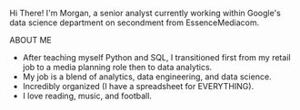 Hi There! I'm Morgan, a senior analyst currently working within Google's data science department on secondment from EssenceMediacom.

ABOUT ME
- After teaching myself Python and SQL, I transitioned first from my retail job to a media planning role then to data analytics.
- My job is a blend of analytics, data engineering, and data science.
- Incredibly organized (I have a spreadsheet for EVERYTHING).
- I love reading, music, and football.
